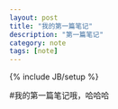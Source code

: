 ```yaml
---
layout: post
title: "我的第一篇笔记"
description: "第一篇笔记"
category: note
tags: [note]
---
```

{% include JB/setup %}

#我的第一篇笔记哦，哈哈哈
